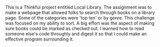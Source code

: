 This is a Thinkful project entitled Local Library. The assignment was to make a webpage that allowed folks to search through books on a library page. Some of the 
categories were 'top ten' or by genre. This challenge was focused on my ability to sort. A big effort was the aspect of making sure books could be marked as checked
out. I learned how to read someone else's code throughly and digest it so that I could make an effective program surrounding it. 
